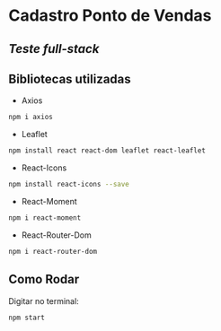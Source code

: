 # Cadastro Ponto de Vendas
## _Teste full-stack_


## Bibliotecas utilizadas

- Axios
``` sh
npm i axios
````
- Leaflet
``` sh
npm install react react-dom leaflet react-leaflet
```
- React-Icons
``` sh
npm install react-icons --save
```
- React-Moment
``` sh
npm i react-moment
```
- React-Router-Dom
``` sh
npm i react-router-dom
```

## Como Rodar
Digitar no terminal:
``` sh
npm start
```
